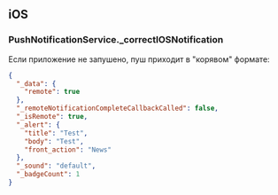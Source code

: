 ## iOS 

### PushNotificationService._correctIOSNotification

Если приложение не запушено, пуш приходит в "корявом" формате: 

```json
{
  "_data": {
    "remote": true
  },
  "_remoteNotificationCompleteCallbackCalled": false,
  "_isRemote": true,
  "_alert": {
    "title": "Test",
    "body": "Test",
    "front_action": "News"
  },
  "_sound": "default",
  "_badgeCount": 1
}
```
